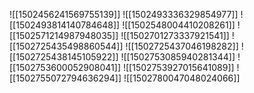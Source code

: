 ![[1502456241569755139]]
![[1502493336329854977]]
![[1502493814140784648]]
![[1502548004410208261]]
![[1502571214987948035]]
![[1502701273337921541]]
![[1502725435498860544]]
![[1502725437046198282]]
![[1502725438145105922]]
![[1502753085940281344]]
![[1502753600052908041]]
![[1502753927015641089]]
![[1502755072794636294]]
![[1502780047048024066]]
